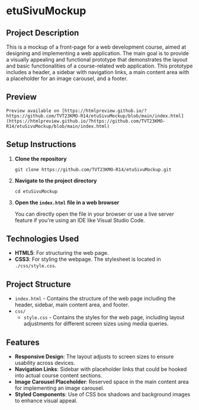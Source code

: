 # etuSivuMockup

## Project Description
This is a mockup of a front-page for a web development course, aimed at designing and implementing a web application. The main goal is to provide a visually appealing and functional prototype that demonstrates the layout and basic functionalities of a course-related web application. This prototype includes a header, a sidebar with navigation links, a main content area with a placeholder for an image carousel, and a footer.

## **Preview**

    Preview available on [https://htmlpreview.github.io/?https://github.com/TVT23KMO-R14/etuSivuMockup/blob/main/index.html](https://htmlpreview.github.io/?https://github.com/TVT23KMO-R14/etuSivuMockup/blob/main/index.html)

## Setup Instructions

1. **Clone the repository**
    ```
    git clone https://github.com/TVT23KMO-R14/etuSivuMockup.git
    ```
2. **Navigate to the project directory**
    ```
    cd etuSivuMockup
    ```
3. **Open the `index.html` file in a web browser**

    You can directly open the file in your browser or use a live server feature if you're using an IDE like Visual Studio Code.

## Technologies Used

- **HTML5**: For structuring the web page.
- **CSS3**: For styling the webpage. The stylesheet is located in `./css/style.css`.

## Project Structure

- `index.html` - Contains the structure of the web page including the header, sidebar, main content area, and footer.
- `css/`
  - `style.css` - Contains the styles for the web page, including layout adjustments for different screen sizes using media queries.

## Features

- **Responsive Design**: The layout adjusts to screen sizes to ensure usability across devices.
- **Navigation Links**: Sidebar with placeholder links that could be hooked into actual course content sections.
- **Image Carousel Placeholder**: Reserved space in the main content area for implementing an image carousel.
- **Styled Components**: Use of CSS box shadows and background images to enhance visual appeal.

